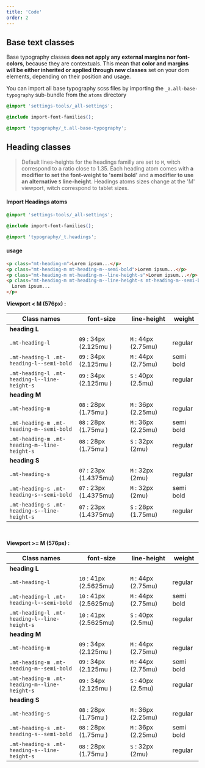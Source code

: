```yaml
---
title: 'Code'
order: 2
---
```


## Base text classes

Base typography classes **does not apply any external margins nor font-colors**, because they are contextuals. This mean that **color and margins will be either inherited or applied through new classes** set on your dom elements, depending on their position and usage.

You can import all base typography scss files by importing the `_a.all-base-typography` sub-bundle from the `atoms` directory

```css
@import 'settings-tools/_all-settings';

@include import-font-families();

@import 'typography/_t.all-base-typography';
```

## Heading classes

> Default lines-heights for the headings familly are set to `M`, witch correspond to a ratio close to 1.35.
> Each heading atom comes with **a modifier to set the font-weight to 'semi bold'** and **a modifier to use an alternative `S` line-height**.
> Headings atoms sizes change at the 'M' viewport, witch correspond to tablet sizes.

#### Import Headings atoms

```css
@import 'settings-tools/_all-settings';

@include import-font-families();

@import 'typography/_t.headings';
```

#### usage

```html
<p class="mt-heading-m">Lorem ipsum...</p>
<p class="mt-heading-m mt-heading-m--semi-bold">Lorem ipsum...</p>
<p class="mt-heading-m mt-heading-m--line-height-s">Lorem ipsum...</p>
<p class="mt-heading-m mt-heading-m--line-height-s mt-heading-m--semi-bold">
  Lorem ipsum...
</p>
```

<preview path="src/pages/Foundations/Typography/HeadingStyles/previews/typographyHeading-variations"></pattern>

**Viewport < M (576px) :**

| Class names                                  | font-size              | line-height         | weight    |
| -------------------------------------------- | ---------------------- | ------------------- | --------- |
| **heading L**                                |
| `.mt-heading-l`                              | `09` : 34px (2.125mu ) | `M` : 44px (2.75mu) | regular   |
| `.mt-heading-l .mt-heading-l--semi-bold`     | `09` : 34px (2.125mu ) | `M` : 44px (2.75mu) | semi bold |
| `.mt-heading-l .mt-heading-l--line-height-s` | `09` : 34px (2.125mu ) | `S` : 40px (2.5mu)  | regular   |
| **heading M**                                |
| `.mt-heading-m`                              | `08` : 28px (1.75mu )  | `M` : 36px (2.25mu) | regular   |
| `.mt-heading-m .mt-heading-m--semi-bold`     | `08` : 28px (1.75mu )  | `M` : 36px (2.25mu) | semi bold |
| `.mt-heading-m .mt-heading-m--line-height-s` | `08` : 28px (1.75mu )  | `S` : 32px (2mu)    | regular   |
| **heading S**                                |
| `.mt-heading-s`                              | `07` : 23px (1.4375mu) | `M` : 32px (2mu)    | regular   |
| `.mt-heading-s .mt-heading-s--semi-bold`     | `07` : 23px (1.4375mu) | `M` : 32px (2mu)    | semi bold |
| `.mt-heading-s .mt-heading-s--line-height-s` | `07` : 23px (1.4375mu) | `S` : 28px (1.75mu) | regular   |

<br>

**Viewport >= M (576px) :**

| Class names                                  | font-size              | line-height         | weight    |
| -------------------------------------------- | ---------------------- | ------------------- | --------- |
| **heading L**                                |
| `.mt-heading-l`                              | `10` : 41px (2.5625mu) | `M` : 44px (2.75mu) | regular   |
| `.mt-heading-l .mt-heading-l--semi-bold`     | `10` : 41px (2.5625mu) | `M` : 44px (2.75mu) | semi bold |
| `.mt-heading-l .mt-heading-l--line-height-s` | `10` : 41px (2.5625mu) | `S` : 40px (2.5mu)  | regular   |
| **heading M**                                |
| `.mt-heading-m`                              | `09` : 34px (2.125mu ) | `M` : 44px (2.75mu) | regular   |
| `.mt-heading-m .mt-heading-m--semi-bold`     | `09` : 34px (2.125mu ) | `M` : 44px (2.75mu) | semi bold |
| `.mt-heading-m .mt-heading-m--line-height-s` | `09` : 34px (2.125mu ) | `S` : 40px (2.5mu)  | regular   |
| **heading S**                                |
| `.mt-heading-s`                              | `08` : 28px (1.75mu )  | `M` : 36px (2.25mu) | regular   |
| `.mt-heading-s .mt-heading-s--semi-bold`     | `08` : 28px (1.75mu )  | `M` : 36px (2.25mu) | semi bold |
| `.mt-heading-s .mt-heading-s--line-height-s` | `08` : 28px (1.75mu )  | `S` : 32px (2mu)    | regular   |
